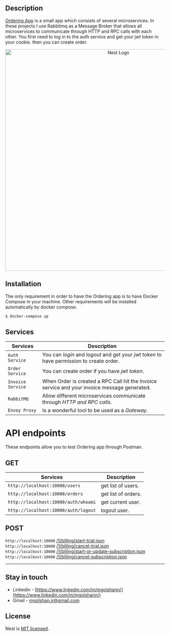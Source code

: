 
## Description

[Ordering App](https://github.com/nestjs/nest) is a small app which consists of several microservices. In these projects I use Rabbitmq as a Message Broker that allows all microservices to communicate through HTTP and RPC calls with each other. You first need to log in to the auth service and get your jwt token in your cookie. then you can create order.


<p align="center">
  <a href="http://nestjs.com/" target="blank"><img src="https://s8.uupload.ir/files/test_zjho.jpg" width="700" alt="Nest Logo" /></a>
</p>



## Installation
The only requirement in order to have the Ordering app is to have Docker Compose in your machine. Other requirements will be installed automatically by docker compose. 

```bash
$ docker-compose up
```

## Services
| Services | Description |
| --- | --- |
| `Auth Service` | You can *login* and *logout* and get your *jwt token* to have permission to create order. |
| `Order Service` | You can create order if you have *jwt token*. |
| `Invoice Service` | When Order is created a RPC Call hit the Invoice service and your invoice message generated. |
| `RabbitMQ` | Allow different microservices communicate through *HTTP and RPC calls*. |
| `Envoy Proxy` | Is a wonderful tool to be used as a *Gateway*. |

# API endpoints

These endpoints allow you to test Ordering app through Postman.

## GET

| Services | Description |
| --- | --- |
| `http://localhost:10000/users` | get list of users. |
| `http://localhost:10000/orders` | get list of orders. |
| `http://localhost:10000/auth/whoami` | get current user. |
| `http://localhost:10000/auth/logout` | logout user. |



## POST
`http://localhost:10000` [/1/billing/start-trial.json](#post-1billingstart-trialjson) <br/>
`http://localhost:10000` [/1/billing/cancel-trial.json](#post-1billingcancel-trialjson) <br/>
`http://localhost:10000` [/1/billing/start-or-update-subscription.json](#post-1billingstart-or-update-subscriptionjson) <br/>
`http://localhost:10000` [/1/billing/cancel-subscription.json](#post-1billingcancel-subscriptionjson) <br/>
___


## Stay in touch

- Linkedin - [https://www.linkedin.com/in/mgolshann/](https://www.linkedin.com/in/mgolshann/)
- Gmail - [mgolshan.ir@gmail.com](https://gmail.com/)

## License

Nest is [MIT licensed](LICENSE).
